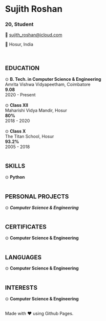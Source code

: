 # Sujith Roshan
### 20, Student

📧 sujith_roshan@icloud.com

📍 Hosur, India

<br>

<div> <!--Education-->
    <h2 style="font-size: 19px">EDUCATION</h2>
    ⊙ <strong>B. Tech. in Computer Science & Engineering</strong> <br>
    Amrita Vishwa Vidyapeetham, Coimbatore <br>
    <b>9.08</b> <br>
    2020 - Present
    <br><br>
    ⊙ <strong>Class XII</strong> <br> 
    Maharishi Vidya Mandir, Hosur <br>
    <b>80%</b> <br>
    2018 - 2020
    <br><br>
    ⊙ <strong>Class X</strong> <br>
    The Titan School, Hosur <br>
    <b>93.2%</b> <br>
    2005 - 2018
    <br><br>
</div>

<div> <!--Skills-->
    <h2 style="font-size: 19px">SKILLS</h2>
    ⊙ <strong>Python</strong>
    <br><br>
</div>

<div> <!--Personal Projects-->
    <h2 style="font-size: 19px">PERSONAL PROJECTS</h2>
    ⊙ <strong><em>Computer Science & Engineering</em></strong>
    <br><br>
</div>

<div> <!--Certificates-->
    <h2 style="font-size: 19px">CERTIFICATES</h2>
   ⊙ <strong>Computer Science & Engineering</strong>
    <br><br>
</div>

<div> <!--Languages-->
    <h2 style="font-size: 19px">LANGUAGES</h2>
   ⊙ <strong>Computer Science & Engineering</strong>
    <br><br>
</div>

<div> <!--Interests-->
    <h2 style="font-size: 19px">INTERESTS</h2>
   ⊙ <strong>Computer Science & Engineering</strong>
    <br><br>
</div>

Made with ❤️ using Github Pages.
